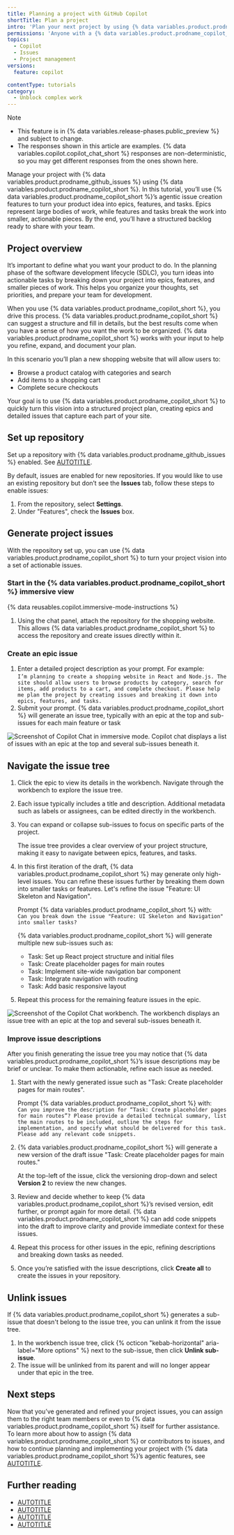 ```yaml
---
title: Planning a project with GitHub Copilot
shortTitle: Plan a project
intro: 'Plan your next project by using {% data variables.product.prodname_copilot %} to turn your ideas into issues.'
permissions: 'Anyone with a {% data variables.product.prodname_copilot_short %} license can use {% data variables.product.prodname_copilot_short %} to create issues. <br> <a href="https://github.com/copilot?ref_product=copilot&ref_type=engagement&ref_style=button&ref_plan=free" target="_blank" class="btn btn-primary mt-3 mr-3 no-underline"><span>Try {% data variables.product.prodname_copilot_short %} for free</span> {% octicon "link-external" height:16 %}</a>'
topics:
  - Copilot
  - Issues
  - Project management
versions:
  feature: copilot

contentType: tutorials
category:
  - Unblock complex work
---
```


> [!NOTE]
> * This feature is in {% data variables.release-phases.public_preview %} and subject to change.
> * The responses shown in this article are examples. {% data variables.copilot.copilot_chat_short %} responses are non-deterministic, so you may get different responses from the ones shown here.

Manage your project with {% data variables.product.prodname_github_issues %} using {% data variables.product.prodname_copilot_short %}. In this tutorial, you’ll use {% data variables.product.prodname_copilot_short %}’s agentic issue creation features to turn your product idea into epics, features, and tasks. Epics represent large bodies of work, while features and tasks break the work into smaller, actionable pieces. By the end, you’ll have a structured backlog ready to share with your team.

## Project overview

It’s important to define what you want your product to do. In the planning phase of the software development lifecycle (SDLC), you turn ideas into actionable tasks by breaking down your project into epics, features, and smaller pieces of work. This helps you organize your thoughts, set priorities, and prepare your team for development.

When you use {% data variables.product.prodname_copilot_short %}, you drive this process. {% data variables.product.prodname_copilot_short %} can suggest a structure and fill in details, but the best results come when you have a sense of how you want the work to be organized. {% data variables.product.prodname_copilot_short %} works with your input to help you refine, expand, and document your plan.

In this scenario you’ll plan a new shopping website that will allow users to:
* Browse a product catalog with categories and search
* Add items to a shopping cart
* Complete secure checkouts

Your goal is to use {% data variables.product.prodname_copilot_short %} to quickly turn this vision into a structured project plan, creating epics and detailed issues that capture each part of your site.

## Set up repository

Set up a repository with {% data variables.product.prodname_github_issues %} enabled. See [AUTOTITLE](/repositories/creating-and-managing-repositories/creating-a-new-repository).

By default, issues are enabled for new repositories. If you would like to use an existing repository but don’t see the **Issues** tab, follow these steps to enable issues:
1. From the repository, select **Settings**.
1. Under "Features", check the **Issues** box.

## Generate project issues

With the repository set up, you can use {% data variables.product.prodname_copilot_short %} to turn your project vision into a set of actionable issues.

### Start in the {% data variables.product.prodname_copilot_short %} immersive view

{% data reusables.copilot.immersive-mode-instructions %}
1. Using the chat panel, attach the repository for the shopping website. This allows {% data variables.product.prodname_copilot_short %} to access the repository and create issues directly within it.

### Create an epic issue

1. Enter a detailed project description as your prompt. For example:  
   ```I’m planning to create a shopping website in React and Node.js. The site should allow users to browse products by category, search for items, add products to a cart, and complete checkout. Please help me plan the project by creating issues and breaking it down into epics, features, and tasks.```
1. Submit your prompt. {% data variables.product.prodname_copilot_short %} will generate an issue tree, typically with an epic at the top and sub-issues for each main feature or task

![Screenshot of Copilot Chat in immersive mode. Copilot chat displays a list of issues with an epic at the top and several sub-issues beneath it.](/assets/images/help/copilot/copilot-creates-sub-issues.png)

## Navigate the issue tree

1. Click the epic to view its details in the workbench. Navigate through the workbench to explore the issue tree.
1. Each issue typically includes a title and description. Additional metadata such as labels or assignees, can be edited directly in the workbench.  
1. You can expand or collapse sub-issues to focus on specific parts of the project.

   The issue tree provides a clear overview of your project structure, making it easy to navigate between epics, features, and tasks.

1. In this first iteration of the draft, {% data variables.product.prodname_copilot_short %} may generate only high-level issues. You can refine these issues further by breaking them down into smaller tasks or features. Let's refine the issue "Feature: UI Skeleton and Navigation".

    Prompt {% data variables.product.prodname_copilot_short %} with:  
   ```Can you break down the issue "Feature: UI Skeleton and Navigation" into smaller tasks?```

   {% data variables.product.prodname_copilot_short %} will generate multiple new sub-issues such as:
    * Task: Set up React project structure and initial files
    * Task: Create placeholder pages for main routes
    * Task: Implement site-wide navigation bar component
    * Task: Integrate navigation with routing
    * Task: Add basic responsive layout

1. Repeat this process for the remaining feature issues in the epic.  

![Screenshot of the Copilot Chat workbench. The workbench displays an issue tree with an epic at the top and several sub-issues beneath it.](/assets/images/help/copilot/copilot-creates-sub-issues-workbench.png)

### Improve issue descriptions

After you finish generating the issue tree you may notice that {% data variables.product.prodname_copilot_short %}’s issue descriptions may be brief or unclear. To make them actionable, refine each issue as needed.

1. Start with the newly generated issue such as "Task: Create placeholder pages for main routes".  

   Prompt {% data variables.product.prodname_copilot_short %} with:  
  ```Can you improve the description for “Task: Create placeholder pages for main routes”? Please provide a detailed technical summary, list the main routes to be included, outline the steps for implementation, and specify what should be delivered for this task. Please add any relevant code snippets.```

1. {% data variables.product.prodname_copilot_short %} will generate a new version of the draft issue "Task: Create placeholder pages for main routes."  

    At the top-left of the issue, click the versioning drop-down and select **Version 2** to review the new changes.
1. Review and decide whether to keep {% data variables.product.prodname_copilot_short %}’s revised version, edit further, or prompt again for more detail. {% data variables.product.prodname_copilot_short %} can add code snippets into the draft to improve clarity and provide immediate context for these issues.
1. Repeat this process for other issues in the epic, refining descriptions and breaking down tasks as needed.
1. Once you’re satisfied with the issue descriptions, click **Create all** to create the issues in your repository.

## Unlink issues

If {% data variables.product.prodname_copilot_short %} generates a sub-issue that doesn't belong to the issue tree, you can unlink it from the issue tree.

1. In the workbench issue tree, click {% octicon "kebab-horizontal" aria-label="More options" %} next to the sub-issue, then click **Unlink sub-issue**.
1. The issue will be unlinked from its parent and will no longer appear under that epic in the tree.

## Next steps

Now that you’ve generated and refined your project issues, you can assign them to the right team members or even to {% data variables.product.prodname_copilot_short %} itself for further assistance. To learn more about how to assign {% data variables.product.prodname_copilot_short %} or contributors to issues, and how to continue planning and implementing your project with {% data variables.product.prodname_copilot_short %}’s agentic features, see [AUTOTITLE](/copilot/how-tos/use-copilot-agents/coding-agent/assign-copilot-to-an-issue).

## Further reading

* [AUTOTITLE](/copilot/how-tos/use-copilot-for-common-tasks/use-copilot-to-create-issues)
* [AUTOTITLE](/copilot/tutorials/coding-agent/pilot-coding-agent)
* [AUTOTITLE](/copilot/tutorials/coding-agent/get-the-best-results)
* [AUTOTITLE](/copilot/tutorials/speed-up-development-work)
